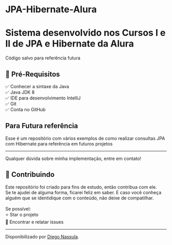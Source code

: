 # JPA-Hibernate-Alura


<h1> Sistema desenvolvido nos Cursos I e II de JPA e Hibernate da Alura </h1>

<p> Código salvo para referência futura </p>

<h2>🛑 Pré-Requisitos</h2>

<p>
✅ Conhecer a sintaxe da Java<br>
✅ Java JDK 8<br>
✅ IDE para desenvolvimento IntelliJ<br>
✅ Git<br>
✅ Conta no GitHub<br>
</p>


<h2> Para Futura referência </h2>

<p>
Esse é um repositório com vários exemplos de como realizar consultas JPA com Hibernate para referência em futuros projetos
</p>

----

Qualquer dúvida sobre minha implementação, entre em contato!


<h2> 🤝 Contribuindo </h2>

<p>
Este repositório foi criado para fins de estudo, então contribua com ele.<br>
Se te ajudei de alguma forma, ficarei feliz em saber. E caso você conheça alguém que se identidique com o conteúdo, não deixe de compatilhar.<br>
<br>
Se possível:<br>
⭐️  Star o projeto<br>
🐛 Encontrar e relatar issues<br>
</p>


------------

Disponibilizado por [Diego Nassula](https://www.linkedin.com/in/diegonassula/ "Diego Nassula").
